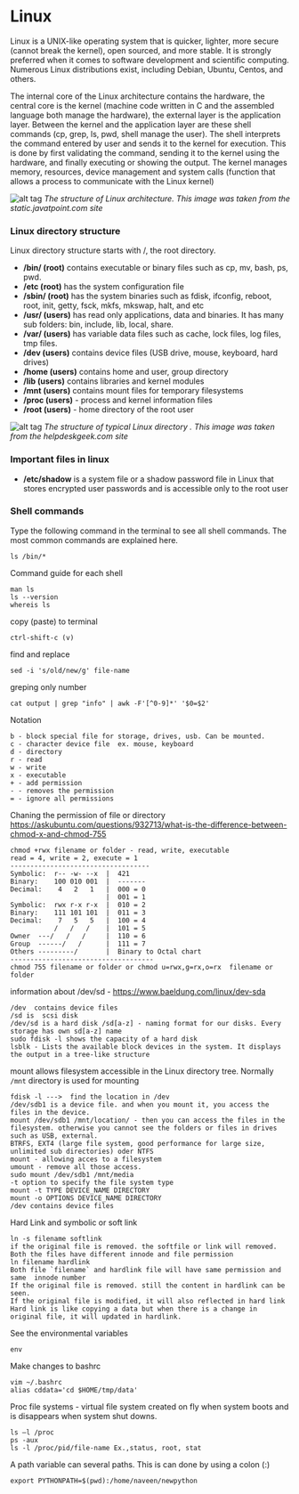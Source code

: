 # Linux

Linux is a UNIX-like operating system that is quicker, lighter, more secure (cannot break the kernel), open sourced, and more stable. It is strongly preferred when it comes to software development and scientific computing. Numerous Linux distributions exist, including Debian, Ubuntu, Centos, and others.

The internal core of the Linux architecture contains the hardware, the central core is the kernel (machine code written in C and the assembled language both manage the hardware), the external layer is the application layer. Between the kernel and the application layer are these shell commands (cp, grep, ls, pwd, shell manage the user). The shell interprets the command entered by user and sends it to the kernel for execution. This is done by first validating the command, sending it to the kernel using the hardware, and finally executing or showing the output. The kernel manages memory, resources, device management and system calls (function that allows a process to communicate with the Linux kernel)

![alt tag](https://static.javatpoint.com/linux/images/architecture-of-linux.png)
*The structure of Linux architecture. This image was taken from the static.javatpoint.com site*

### Linux directory structure 
Linux directory structure starts with /, the root directory. 

* **/bin/ (root)** contains executable or binary files such as cp, mv, bash, ps, pwd.
* **/etc (root)** has the system configuration file
* **/sbin/ (root)** has the system binaries such as fdisk, ifconfig, reboot, root, init, getty, fsck, mkfs, mkswap, halt, and etc
* **/usr/ (users)** has read only applications, data and binaries. It has many sub folders: bin, include, lib, local, share.
* **/var/ (users)** has variable data files such as cache, lock files, log files, tmp files. 
* **/dev (users)**  contains device files (USB drive, mouse, keyboard, hard drives)
* **/home (users)**  contains home and user, group directory
* **/lib (users)** contains libraries and kernel modules
* **/mnt (users)** contains mount files for temporary filesystems 
* **/proc (users)** - process and kernel information files 
* **/root (users)** - home directory of the root user

![alt tag](https://helpdeskgeek.com/wp-content/pictures/2020/02/file-directory.png)
*The structure of typical Linux directory 
. This image was taken from the helpdeskgeek.com site*

### Important files in linux
* **/etc/shadow** is a system file or a shadow password file in Linux that stores encrypted user passwords and is accessible only to the root user


### Shell commands
Type the following command in the terminal to see all shell commands. The most common commands are explained here.
```
ls /bin/* 
```

Command guide for each shell
```
man ls
ls --version
whereis ls
```







copy (paste) to terminal 
```
ctrl-shift-c (v)
```
find and replace 
```
sed -i 's/old/new/g' file-name
```
greping only number
```
cat output | grep "info" | awk -F'[^0-9]*' '$0=$2'
```
Notation
```
b - block special file for storage, drives, usb. Can be mounted. 
c - character device file  ex. mouse, keyboard
d - directory
r - read
w - write 
x - executable
+ - add permission
- - removes the permission
= - ignore all permissions
```
Chaning the permission of file or directory 
https://askubuntu.com/questions/932713/what-is-the-difference-between-chmod-x-and-chmod-755
```
chmod +rwx filename or folder - read, write, executable
read = 4, write = 2, execute = 1
-----------------------------------
Symbolic:  r-- -w- --x  |  421
Binary:    100 010 001  |  -------
Decimal:    4   2   1   |  000 = 0
                        |  001 = 1
Symbolic:  rwx r-x r-x  |  010 = 2
Binary:    111 101 101  |  011 = 3
Decimal:    7   5   5   |  100 = 4
           /   /   /    |  101 = 5
Owner  ---/   /   /     |  110 = 6
Group  ------/   /      |  111 = 7
Others ---------/       |  Binary to Octal chart
------------------------------------
chmod 755 filename or folder or chmod u=rwx,g=rx,o=rx  filename or folder
```
information about /dev/sd - https://www.baeldung.com/linux/dev-sda
```
/dev  contains device files
/sd is  scsi disk
/dev/sd is a hard disk /sd[a-z] - naming format for our disks. Every storage has own sd[a-z] name
sudo fdisk -l shows the capacity of a hard disk
lsblk - Lists the available block devices in the system. It displays the output in a tree-like structure
```

mount allows filesystem accessible in the Linux directory tree. Normally `/mnt` directory is used for mounting

```
fdisk -l --->  find the location in /dev
/dev/sdb1 is a device file. and when you mount it, you access the files in the device.
mount /dev/sdb1 /mnt/location/ - then you can access the files in the filesystem. otherwise you cannot see the folders or files in drives such as USB, external.  
BTRFS, EXT4 (large file system, good performance for large size, unlimited sub directories) oder NTFS
mount - allowing acces to a filesystem
umount - remove all those access.
sudo mount /dev/sdb1 /mnt/media
-t option to specify the file system type
mount -t TYPE DEVICE_NAME DIRECTORY
mount -o OPTIONS DEVICE_NAME DIRECTORY
/dev contains device files
```

Hard Link and symbolic or soft link
```
ln -s filename softlink
if the original file is removed. the softfile or link will removed.
Both the files have different innode and file permission
ln filename hardlink
Both file `filename` and hardlink file will have same permission and same  innode number
If the original file is removed. still the content in hardlink can be seen.
If the original file is modified, it will also reflected in hard link
Hard link is like copying a data but when there is a change in original file, it will updated in hardlink.
```
See the environmental variables
```
env
```
Make changes to bashrc
```
vim ~/.bashrc
alias cddata='cd $HOME/tmp/data'
```
Proc file systems - virtual file system created on fly when system boots and is disappears when system shut downs.
```
ls –l /proc
ps -aux
ls -l /proc/pid/file-name Ex.,status, root, stat
```
A path variable can several paths. This is can done by using a colon (:)
```
export PYTHONPATH=$(pwd):/home/naveen/newpython
```
